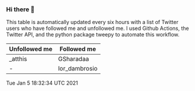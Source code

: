 ### Hi there 👋

This table is automatically updated every six hours with a list of Twitter users who have followed me and unfollowed me. I used Github Actions, the Twitter API, and the python package tweepy to automate this workflow.

| Unfollowed me |  Followed me |
| --- | --- |
|_atthis|GSharadaa|
|-|lor_dambrosio|
Tue Jan  5 18:32:34 UTC 2021
